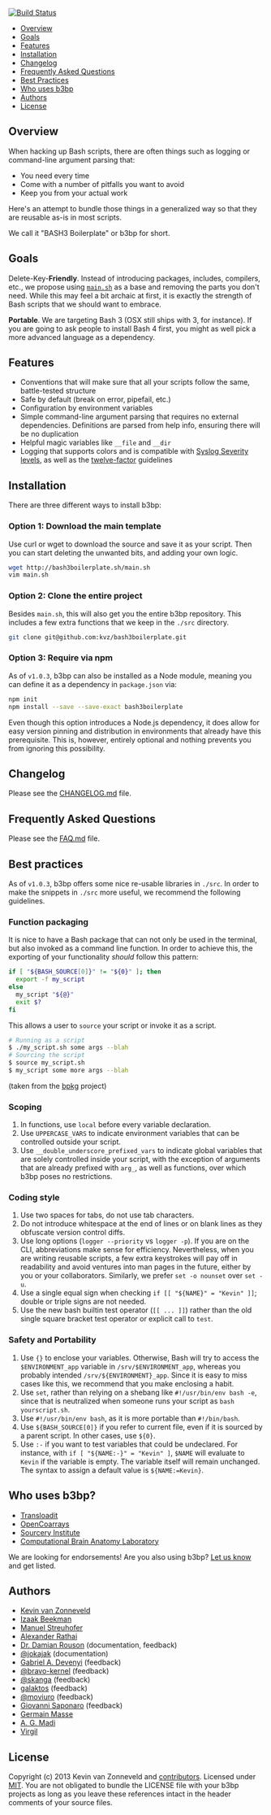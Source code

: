 [![Build Status](https://travis-ci.org/kvz/bash3boilerplate.svg?branch=master)](https://travis-ci.org/kvz/bash3boilerplate)

[This document is formatted with GitHub-Flavored Markdown.    ]:#
[For better viewing, including hyperlinks, read it online at  ]:#
[https://github.com/kvz/bash3boilerplate/blob/master/README.md]:#

* [Overview](#overview)
* [Goals](#goals)
* [Features](#features)
* [Installation](#installation)
* [Changelog](#changelog)
* [Frequently Asked Questions](#frequently-asked-questions)
* [Best Practices](#best-practices)
* [Who uses b3bp](#who-uses-b3bp)
* [Authors](#authors)
* [License](#license)

## Overview

<!--more-->

When hacking up Bash scripts, there are often things such as logging or command-line argument parsing that:

 - You need every time
 - Come with a number of pitfalls you want to avoid
 - Keep you from your actual work
 
Here's an attempt to bundle those things in a generalized way so that
they are reusable as-is in most scripts.

We call it "BASH3 Boilerplate" or b3bp for short.

## Goals

Delete-Key-**Friendly**. Instead of introducing packages, includes, compilers, etc., we propose using [`main.sh`](http://bash3boilerplate.sh/main.sh) as a base and removing the parts you don't need.
While this may feel a bit archaic at first, it is exactly the strength of Bash scripts that we should want to embrace.

**Portable**. We are targeting Bash 3 (OSX still ships
with 3, for instance). If you are going to ask people to install
Bash 4 first, you might as well pick a more advanced language as a
dependency.

## Features

- Conventions that will make sure that all your scripts follow the same, battle-tested structure
- Safe by default (break on error, pipefail, etc.)
- Configuration by environment variables
- Simple command-line argument parsing that requires no external dependencies. Definitions are parsed from help info, ensuring there will be no duplication
- Helpful magic variables like `__file` and `__dir`
- Logging that supports colors and is compatible with [Syslog Severity levels](http://en.wikipedia.org/wiki/Syslog#Severity_levels), as well as the [twelve-factor](http://12factor.net/) guidelines

## Installation

There are three different ways to install b3bp:

### Option 1: Download the main template

Use curl or wget to download the source and save it as your script. Then you can start deleting the unwanted bits, and adding your own logic.

```bash
wget http://bash3boilerplate.sh/main.sh
vim main.sh
```

### Option 2: Clone the entire project

Besides `main.sh`, this will also get you the entire b3bp repository. This includes a few extra functions that we keep in the `./src` directory.

```bash
git clone git@github.com:kvz/bash3boilerplate.git
```

### Option 3: Require via npm

As of `v1.0.3`, b3bp can also be installed as a Node module, meaning you can define it as a dependency in `package.json` via:

```bash
npm init
npm install --save --save-exact bash3boilerplate
```

Even though this option introduces a Node.js dependency, it does allow for easy version pinning and distribution in environments that already have this prerequisite. This is, however, entirely optional and nothing prevents you from ignoring this possibility.

## Changelog

Please see the [CHANGELOG.md](./CHANGELOG.md) file.

## Frequently Asked Questions

Please see the [FAQ.md](./FAQ.md) file.

## Best practices

As of `v1.0.3`, b3bp offers some nice re-usable libraries in `./src`. In order to make the snippets in `./src` more useful, we recommend the following guidelines.

### Function packaging

It is nice to have a Bash package that can not only be used in the terminal, but also invoked as a command line function. In order to achieve this, the exporting of your functionality *should* follow this pattern:

```bash
if [ "${BASH_SOURCE[0]}" != "${0}" ]; then
  export -f my_script
else
  my_script "${@}"
  exit $?
fi
```

This allows a user to `source` your script or invoke it as a script.

```bash
# Running as a script
$ ./my_script.sh some args --blah
# Sourcing the script
$ source my_script.sh
$ my_script some more args --blah
```

(taken from the [bpkg](https://raw.githubusercontent.com/bpkg/bpkg/master/README.md) project)

### Scoping

1. In functions, use `local` before every variable declaration.
1. Use `UPPERCASE_VARS` to indicate environment variables that can be controlled outside your script.
1. Use `__double_underscore_prefixed_vars` to indicate global variables that are solely controlled inside your script, with the exception of arguments that are already prefixed with `arg_`, as well as functions, over which b3bp poses no restrictions.

### Coding style

1. Use two spaces for tabs, do not use tab characters.
1. Do not introduce whitespace at the end of lines or on blank lines as they obfuscate version control diffs.
1. Use long options (`logger --priority` vs `logger -p`). If you are on the CLI, abbreviations make sense for efficiency. Nevertheless, when you are writing reusable scripts, a few extra keystrokes will pay off in readability and avoid ventures into man pages in the future, either by you or your collaborators. Similarly, we prefer `set -o nounset` over `set -u`.
1. Use a single equal sign when checking `if [[ "${NAME}" = "Kevin" ]]`; double or triple signs are not needed.
1. Use the new bash builtin test operator (`[[ ... ]]`) rather than the old single square bracket test operator or explicit call to `test`.

### Safety and Portability

1. Use `{}` to enclose your variables. Otherwise, Bash will try to access the `$ENVIRONMENT_app` variable in `/srv/$ENVIRONMENT_app`, whereas you probably intended `/srv/${ENVIRONMENT}_app`. Since it is easy to miss cases like this, we recommend that you make enclosing a habit.
1. Use `set`, rather than relying on a shebang like `#!/usr/bin/env bash -e`, since that is neutralized when someone runs your script as `bash yourscript.sh`.
1. Use `#!/usr/bin/env bash`, as it is more portable than `#!/bin/bash`.
1. Use `${BASH_SOURCE[0]}` if you refer to current file, even if it is sourced by a parent script. In other cases, use `${0}`.
1. Use `:-` if you want to test variables that could be undeclared. For instance, with `if [ "${NAME:-}" = "Kevin" ]`, `$NAME` will evaluate to `Kevin` if the variable is empty. The variable itself will remain unchanged. The syntax to assign a default value is `${NAME:=Kevin}`.

## Who uses b3bp?

- [Transloadit](https://transloadit.com)
- [OpenCoarrays](http://www.opencoarrays.org)
- [Sourcery Institute](http://www.sourceryinstitute.org)
- [Computational Brain Anatomy Laboratory](http://cobralab.ca/)

We are looking for endorsements! Are you also using b3bp? [Let us know](https://github.com/kvz/bash3boilerplate/issues/new?title=I%20use%20b3bp) and get listed.

## Authors

- [Kevin van Zonneveld](http://kvz.io)
- [Izaak Beekman](https://izaakbeekman.com/)
- [Manuel Streuhofer](https://github.com/mstreuhofer)
- [Alexander Rathai](mailto:Alexander.Rathai@gmail.com)
- [Dr. Damian Rouson](http://www.sourceryinstitute.org/) (documentation, feedback)
- [@jokajak](https://github.com/jokajak) (documentation)
- [Gabriel A. Devenyi](http://staticwave.ca/) (feedback)
- [@bravo-kernel](https://github.com/bravo-kernel) (feedback)
- [@skanga](https://github.com/skanga) (feedback)
- [galaktos](https://www.reddit.com/user/galaktos) (feedback)
- [@moviuro](https://github.com/moviuro) (feedback)
- [Giovanni Saponaro](https://github.com/gsaponaro) (feedback)
- [Germain Masse](https://github.com/gmasse)
- [A. G. Madi](https://github.com/warpengineer)
- [Virgil](https://github.com/virgilwashere)

## License

Copyright (c) 2013 Kevin van Zonneveld and [contributors](https://github.com/kvz/bash3boilerplate#authors).
Licensed under [MIT](https://raw.githubusercontent.com/kvz/bash3boilerplate/master/LICENSE).
You are not obligated to bundle the LICENSE file with your b3bp projects as long
as you leave these references intact in the header comments of your source files.
